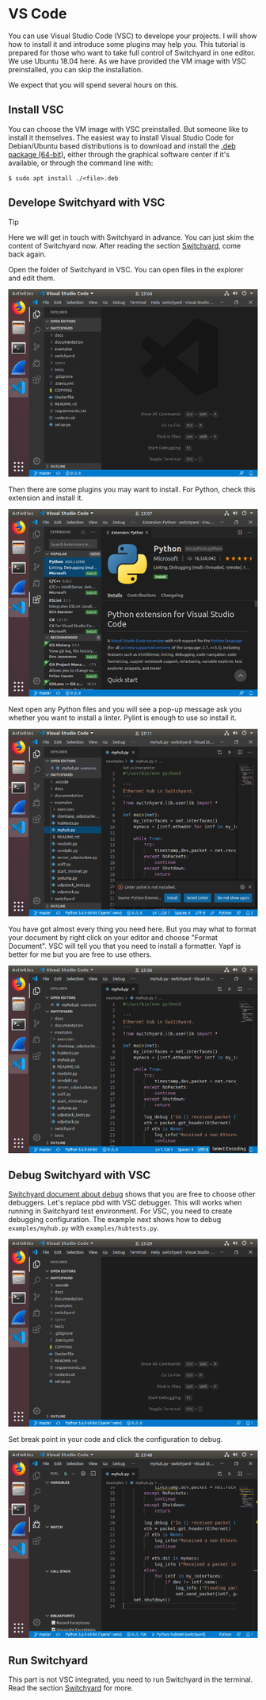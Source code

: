 # VS Code

You can use Visual Studio Code (VSC) to develope your projects. I will show how to install it and introduce some plugins may help you. This tutorial is prepared for those who want to take full control of Switchyard in one editor. We use Ubuntu 18.04 here. As we have provided the VM image with VSC preinstalled, you can skip the installation.

We expect that you will spend several hours on this.

## Install VSC

You can choose the VM image with VSC preinstalled. But someone like to install it themselves. The easiest way to install Visual Studio Code for Debian/Ubuntu based distributions is to download and install the [.deb package (64-bit)](https://go.microsoft.com/fwlink/?LinkID=760868), either through the graphical software center if it's available, or through the command line with:

```
$ sudo apt install ./<file>.deb
```

## Develope Switchyard with VSC

> [!TIP]
> Here we will get in touch with Switchyard in advance. You can just skim the content of Switchyard now. After reading the section [Switchyard](switchyard.md), come back again.

Open the folder of Switchyard in VSC. You can open files in the explorer and edit them.

![VSC](./assets/vscode.png)

Then there are some plugins you may want to install. For Python, check this extension and install it.

![VSC-python](./assets/vscode-python.png)

Next open any Python files and you will see a pop-up message ask you whether you want to install a linter. Pylint is enough to use so install it.

![VSC-pylint](./assets/vscode-pylint.png)

You have got almost every thing you need here. But you may what to format your document by right click on your editor and choose "Format Document". VSC will tell you that you need to install a formatter. Yapf is better for me but you are free to use others.

![VSC-format](./assets/vscode-format.gif)

## Debug Switchyard with VSC

[Switchyard document about debug](https://jsommers.github.io/switchyard/test_execution.html#if-you-don-t-like-pdb) shows that you are free to choose other debuggers. Let's replace pbd with VSC debugger. This will works when running in Switchyard test environment. For VSC, you need to create debugging configuration. The example next shows how to debug `examples/myhub.py` with `examples/hubtests.py`.

![VSC-debug-configuration](./assets/vscode-debug-conf.gif)

Set break point in your code and click the configuration to debug.

![VSC-debug](./assets/vscode-debug.gif)

## Run Switchyard

This part is not VSC integrated, you need to run Switchyard in the terminal. Read the section [Switchyard](switchyard.md) for more.
